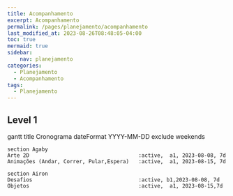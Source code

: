 ```yaml
---
title: Acompanhamento
excerpt: Acompanhamento
permalink: /pages/planejamento/acompanhamento
last_modified_at: 2023-08-26T08:48:05-04:00
toc: true
mermaid: true
sidebar:
    nav: planejamento
categories:
  - Planejamento
  - Acompanhamento
tags:
  - Planejamento
---
```


## Level 1

<div class="mermaid">
gantt
    title Cronograma
    dateFormat YYYY-MM-DD
    exclude weekends

    section Agaby
    Arte 2D                                   :active,  a1, 2023-08-08, 7d
    Animações (Andar, Correr, Pular,Espera)   :active,  a1, 2023-08-15, 7d
    
    section Airon
    Desafios                                  :active, b1,2023-08-08, 7d
    Objetos                                   :active,  a1, 2023-08-15,7d
</div>